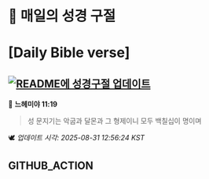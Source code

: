 # 🙏 매일의 성경 구절
# [Daily Bible verse]
## [![README에 성경구절 업데이트](https://github.com/DONGSUKA/first_test/actions/workflows/update-readme-bible.yml/badge.svg)](https://github.com/DONGSUKA/first_test/actions/workflows/update-readme-bible.yml)
<!-- START_BIBLE_VERSE -->
📖 **느헤미야 11:19**
> 성 문지기는 악굽과 달몬과 그 형제이니 모두 백칠십이 명이며

🕊️ _업데이트 시각: 2025-08-31 12:56:24 KST_
  <!-- END_BIBLE_VERSE -->
## GITHUB_ACTION
